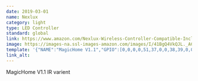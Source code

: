 ```yaml
---
date: 2019-03-01
name: Nexlux
category: light
type: LED Controller
standard: global
link: https://www.amazon.com/Nexlux-Wireless-Controller-Compatible-Included/dp/B07116SX41
image: https://images-na.ssl-images-amazon.com/images/I/41BgQ4VkQJL._AC_SR160,160_.jpg
template: '{"NAME":"MagicHome V1.1","GPIO":[0,0,0,0,51,37,0,0,38,39,0,0,0],"FLAG":0,"BASE":34}'
link_alt:
---
```

MagicHome V1.1 IR varient

